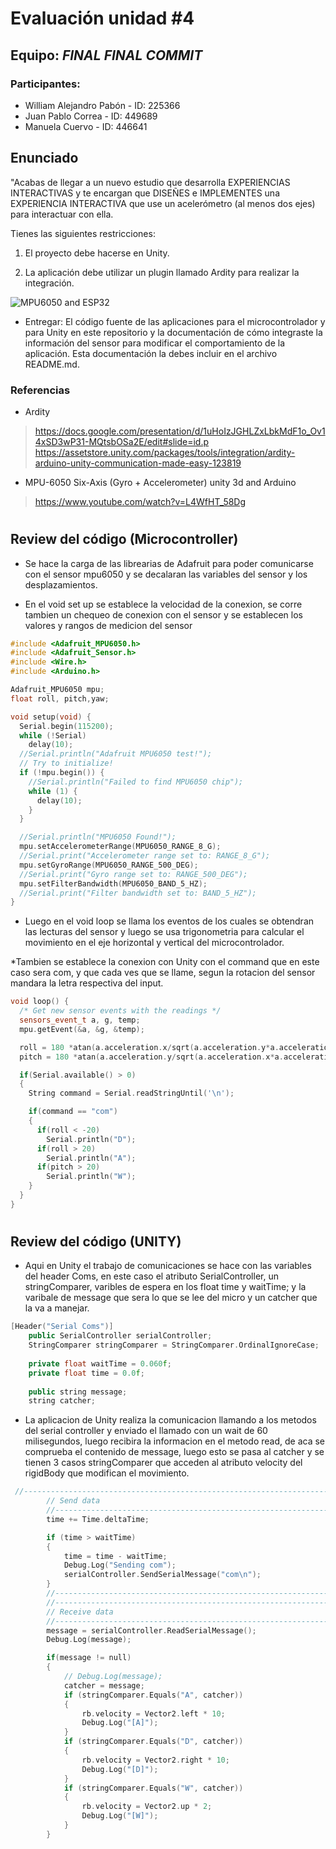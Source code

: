 # Evaluación unidad #4 
## Equipo: *FINAL FINAL COMMIT*

### Participantes: 

* William Alejandro Pabón - ID: 225366
* Juan Pablo Correa - ID: 449689
* Manuela Cuervo - ID: 446641

## Enunciado

"Acabas de llegar a un nuevo estudio que desarrolla EXPERIENCIAS INTERACTIVAS y te encargan que DISEÑES e IMPLEMENTES una EXPERIENCIA INTERACTIVA que use un acelerómetro (al menos dos ejes) para interactuar con ella.

Tienes las siguientes restricciones:

1. El proyecto debe hacerse en Unity.

2. La aplicación debe utilizar un plugin llamado Ardity para realizar la integración.

![MPU6050 and ESP32](https://content.instructables.com/ORIG/F1U/RBUZ/KFDYWZIZ/F1URBUZKFDYWZIZ.png?auto=webp&frame=1&fit=bounds&md=773d9ab9ee3bf6f0f90e33771377beb5)


* Entregar: El código fuente de las aplicaciones para el microcontrolador y para Unity en este repositorio y la documentación de cómo integraste la información del sensor para modificar el comportamiento de la aplicación. Esta documentación la debes incluir en el archivo README.md.

### Referencias

* Ardity
> https://docs.google.com/presentation/d/1uHoIzJGHLZxLbkMdF1o_Ov14xSD3wP31-MQtsbOSa2E/edit#slide=id.p
>https://assetstore.unity.com/packages/tools/integration/ardity-arduino-unity-communication-made-easy-123819

* MPU-6050 Six-Axis (Gyro + Accelerometer) unity 3d and Arduino
> https://www.youtube.com/watch?v=L4WfHT_58Dg

#
## Review del código (Microcontroller)


* Se hace la carga de las librearias de Adafruit para poder comunicarse con el sensor mpu6050 y se decalaran las variables del sensor y los desplazamientos.

* En el void set up se establece la velocidad de la conexion, se corre tambien un chequeo de conexion con el sensor y se establecen los valores y rangos 
de medicion del sensor

```cpp
#include <Adafruit_MPU6050.h>
#include <Adafruit_Sensor.h>
#include <Wire.h>
#include <Arduino.h>

Adafruit_MPU6050 mpu;
float roll, pitch,yaw;

void setup(void) {
  Serial.begin(115200);
  while (!Serial)
    delay(10);
  //Serial.println("Adafruit MPU6050 test!");
  // Try to initialize!
  if (!mpu.begin()) {
    //Serial.println("Failed to find MPU6050 chip");
    while (1) {
      delay(10);
    }
  }

  //Serial.println("MPU6050 Found!");
  mpu.setAccelerometerRange(MPU6050_RANGE_8_G);
  //Serial.print("Accelerometer range set to: RANGE_8_G");
  mpu.setGyroRange(MPU6050_RANGE_500_DEG);
  //Serial.print("Gyro range set to: RANGE_500_DEG");
  mpu.setFilterBandwidth(MPU6050_BAND_5_HZ);
  //Serial.print("Filter bandwidth set to: BAND_5_HZ");
}

```

* Luego en el void loop se llama los eventos de los cuales se obtendran las lecturas del sensor y luego se usa trigonometria para calcular el movimiento en el eje horizontal y vertical del microcontrolador.

*Tambien se establece la conexion con Unity con el command que en este caso sera com, y que cada ves que se llame, segun la rotacion del sensor mandara la letra respectiva del input.

```cpp
void loop() {
  /* Get new sensor events with the readings */
  sensors_event_t a, g, temp;
  mpu.getEvent(&a, &g, &temp);

  roll = 180 *atan(a.acceleration.x/sqrt(a.acceleration.y*a.acceleration.y+a.acceleration.z*a.acceleration.z))/M_PI;
  pitch = 180 *atan(a.acceleration.y/sqrt(a.acceleration.x*a.acceleration.x+a.acceleration.z*a.acceleration.z))/M_PI;

  if(Serial.available() > 0)
  {
    String command = Serial.readStringUntil('\n');

    if(command == "com")
    {
      if(roll < -20)
        Serial.println("D");
      if(roll > 20)
        Serial.println("A");
      if(pitch > 20)
        Serial.println("W");
    }        
  }    
}

```

#
## Review del código (UNITY)


* Aqui en Unity el trabajo de comunicaciones se hace con las variables del header Coms, en este caso el atributo SerialController, un stringComparer, varibles de
espera en los float time y waitTime; y la varibale de message que sera lo que se lee del micro y un catcher que la va a manejar.

```cpp
[Header("Serial Coms")]
    public SerialController serialController;
    StringComparer stringComparer = StringComparer.OrdinalIgnoreCase;
    
    private float waitTime = 0.060f;
    private float time = 0.0f;
    
    public string message;
    string catcher;

```

* La aplicacion de Unity  realiza la comunicacion llamando a los metodos del serial controller y enviado el 
llamado con un wait de 60 milisegundos, luego recibira la informacion en el metodo read, de aca se comprueba
el contenido de message, luego esto se pasa al catcher y se tienen 3 casos stringComparer que acceden al atributo
velocity del rigidBody que modifican el movimiento.

```cpp
 //---------------------------------------------------------------------
        // Send data
        //---------------------------------------------------------------------
        time += Time.deltaTime;

        if (time > waitTime)
        {
            time = time - waitTime;
            Debug.Log("Sending com");
            serialController.SendSerialMessage("com\n");
        }
        //---------------------------------------------------------------------
        //---------------------------------------------------------------------
        // Receive data
        //---------------------------------------------------------------------
        message = serialController.ReadSerialMessage();
        Debug.Log(message);

        if(message != null)
        {
            // Debug.Log(message);
            catcher = message;
            if (stringComparer.Equals("A", catcher))
            {
                rb.velocity = Vector2.left * 10;
                Debug.Log("[A]");
            }
            if (stringComparer.Equals("D", catcher))
            {
                rb.velocity = Vector2.right * 10;
                Debug.Log("[D]");
            }
            if (stringComparer.Equals("W", catcher))
            {
                rb.velocity = Vector2.up * 2;
                Debug.Log("[W]");
            }
        }
```
